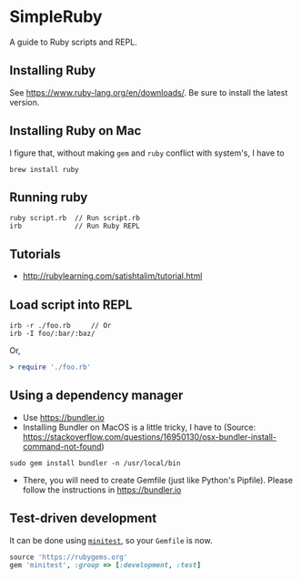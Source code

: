 # SimpleRuby

A guide to Ruby scripts and REPL.

## Installing Ruby

See <https://www.ruby-lang.org/en/downloads/>. Be sure to install the latest version.

## Installing Ruby on Mac

I figure that, without making `gem` and `ruby` conflict with system's, I have to

```commandline
brew install ruby
```

## Running ruby

```commandline
ruby script.rb  // Run script.rb
irb             // Run Ruby REPL
```

## Tutorials

- <http://rubylearning.com/satishtalim/tutorial.html>

## Load script into REPL

```commandline
irb -r ./foo.rb     // Or
irb -I foo/:bar/:baz/
```

Or,

```ruby
> require './foo.rb'
```

## Using a dependency manager

- Use <https://bundler.io>
- Installing Bundler on MacOS is a little tricky, I have to (Source: <https://stackoverflow.com/questions/16950130/osx-bundler-install-command-not-found>)

```commandline
sudo gem install bundler -n /usr/local/bin
```

- There, you will need to create Gemfile (just like Python's Pipfile). Please follow the instructions in <https://bundler.io>

## Test-driven development

It can be done using [`minitest`](https://github.com/seattlerb/minitest), so your `Gemfile` is now.

```ruby
source 'https://rubygems.org'
gem 'minitest', :group => [:development, :test]
```

